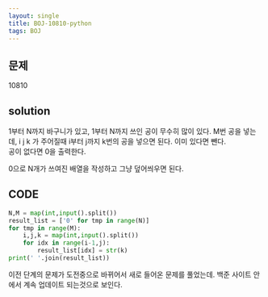 ```yaml
---
layout: single
title: BOJ-10810-python
tags: BOJ
---
```


## 문제  
10810

## solution  
1부터 N까지 바구니가 있고, 1부터 N까지 쓰인 공이 무수히 많이 있다. M번 공을 넣는데, i j k 가 주어질때 i부터 j까지 k번의 공을 넣으면 된다. 이미 있다면 뺀다.  
공이 없다면 0을 출력한다.  

0으로 N개가 쓰여진 배열을 작성하고 그냥 덮어씌우면 된다.  

## CODE  

```python
N,M = map(int,input().split())
result_list = ['0' for tmp in range(N)]
for tmp in range(M):
    i,j,k = map(int,input().split())
    for idx in range(i-1,j):
        result_list[idx] = str(k)
print(' '.join(result_list))
```
이전 단계의 문제가 도전중으로 바뀌어서 새로 들어온 문제를 풀었는데. 백준 사이트 안에서 계속 업데이트 되는것으로 보인다.